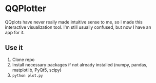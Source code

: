 # QQPlotter

QQplots have never really made intuitive sense to me, so I made this interactive visualization tool. I'm still usually confused, but now I have an app for it.

## Use it
1. Clone repo
2. Install necessary packages if not already installed (numpy, pandas, matplotlib, PyQt5, scipy)
3. `python plot.py`